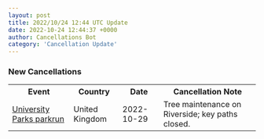 ```yaml
---
layout: post
title: 2022/10/24 12:44 UTC Update
date: 2022-10-24 12:44:37 +0000
author: Cancellations Bot
category: 'Cancellation Update'
---
```


<h3>New Cancellations</h3>
<div class='hscrollable'>
<table style='width: 100%'>
    <tr>
        <th>Event</th>
        <th>Country</th>
        <th>Date</th>
        <th>Cancellation Note</th>
    </tr>
    <tr>
        <td><a href="https://www.parkrun.org.uk/universityparks">University Parks parkrun</a></td>
        <td>United Kingdom</td>
        <td>2022-10-29</td>
        <td>Tree maintenance on Riverside; key paths closed.</td>
    </tr>
</table>
</div>
